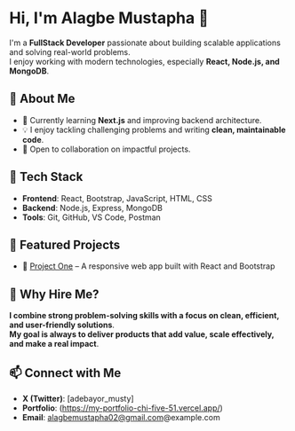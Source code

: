# Hi, I'm Alagbe Mustapha 👋

I'm a **FullStack Developer** passionate about building scalable applications and solving real-world problems.  
I enjoy working with modern technologies, especially **React, Node.js, and MongoDB**.

## 🔹 About Me
- 🌱 Currently learning **Next.js** and improving backend architecture.
- 💡 I enjoy tackling challenging problems and writing **clean, maintainable code**.
- 🤝 Open to collaboration on impactful projects.

## 🔹 Tech Stack
- **Frontend**: React, Bootstrap, JavaScript, HTML, CSS  
- **Backend**: Node.js, Express, MongoDB  
- **Tools**: Git, GitHub, VS Code, Postman  


## 🔹 Featured Projects
- 🚀 [Project One](https://foodie-sigma-sage.vercel.app/) – A responsive web app built with React and Bootstrap  

## 🔹 Why Hire Me?
**I combine strong problem-solving skills with a focus on clean, efficient, and user-friendly solutions**.  
**My goal is always to deliver products that add value, scale effectively, and make a real impact**.  


## 📫 Connect with Me
- **X (Twitter)**: [adebayor_musty]  
- **Portfolio**: (https://my-portfolio-chi-five-51.vercel.app/)
- **Email**: alagbemustapha02@gmail.com@example.com
